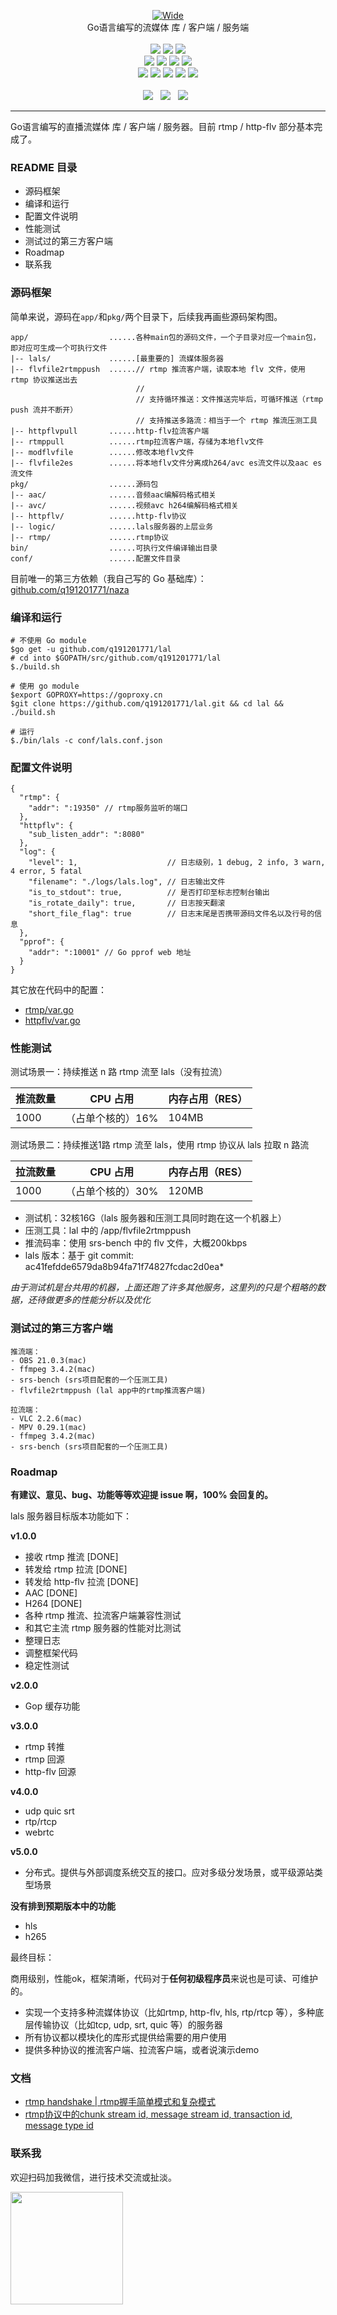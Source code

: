 <p align="center">
<a title="logo" target="_blank" href="https://github.com/q191201771/lal">
<img alt="Wide" src="https://pengrl.com/images/other/lallogo.png">
</a>
<br>
Go语言编写的流媒体 库 / 客户端 / 服务端
<br><br>
<a title="TravisCI" target="_blank" href="https://www.travis-ci.org/q191201771/lal"><img src="https://www.travis-ci.org/q191201771/lal.svg?branch=master"></a>
<a title="codecov" target="_blank" href="https://codecov.io/gh/q191201771/lal"><img src="https://codecov.io/gh/q191201771/lal/branch/master/graph/badge.svg?style=flat-square"></a>
<a title="goreportcard" target="_blank" href="https://goreportcard.com/report/github.com/q191201771/lal"><img src="https://goreportcard.com/badge/github.com/q191201771/lal?style=flat-square"></a>
<br>
<a title="codeline" target="_blank" href="https://github.com/q191201771/lal"><img src="https://sloc.xyz/github/q191201771/lal/?category=code"></a>
<a title="license" target="_blank" href="https://github.com/q191201771/lal/blob/master/LICENSE"><img src="https://img.shields.io/badge/license-MIT-brightgreen.svg?style=flat-square"></a>
<a title="lastcommit" target="_blank" href="https://github.com/q191201771/lal/commits/master"><img src="https://img.shields.io/github/commit-activity/m/q191201771/lal.svg?style=flat-square"></a>
<a title="commitactivity" target="_blank" href="https://github.com/q191201771/lal/graphs/commit-activity"><img src="https://img.shields.io/github/last-commit/q191201771/lal.svg?style=flat-square"></a>
<br>
<a title="pr" target="_blank" href="https://github.com/q191201771/lal/pulls"><img src="https://img.shields.io/github/issues-pr-closed/q191201771/lal.svg?style=flat-square&color=FF9966"></a>
<a title="hits" target="_blank" href="https://github.com/q191201771/lal"><img src="https://hits.b3log.org/q191201771/lal.svg?style=flat-square"></a>
<a title="language" target="_blank" href="https://github.com/q191201771/lal"><img src="https://img.shields.io/github/languages/count/q191201771/lal.svg?style=flat-square"></a>
<a title="toplanguage" target="_blank" href="https://github.com/q191201771/lal"><img src="https://img.shields.io/github/languages/top/q191201771/lal.svg?style=flat-square"></a>
<a title="godoc" target="_blank" href="https://godoc.org/github.com/q191201771/lal"><img src="http://img.shields.io/badge/godoc-reference-5272B4.svg?style=flat-square"></a>
<br><br>
<a title="watcher" target="_blank" href="https://github.com/q191201771/lal/watchers"><img src="https://img.shields.io/github/watchers/q191201771/lal.svg?label=Watchers&style=social"></a>&nbsp;&nbsp;
<a title="star" target="_blank" href="https://github.com/q191201771/lal/stargazers"><img src="https://img.shields.io/github/stars/q191201771/lal.svg?label=Stars&style=social"></a>&nbsp;&nbsp;
<a title="fork" target="_blank" href="https://github.com/q191201771/lal/network/members"><img src="https://img.shields.io/github/forks/q191201771/lal.svg?label=Forks&style=social"></a>&nbsp;&nbsp;
</p>

---

Go语言编写的直播流媒体 库 / 客户端 / 服务器。目前 rtmp / http-flv 部分基本完成了。

### README 目录

* 源码框架
* 编译和运行
* 配置文件说明
* 性能测试
* 测试过的第三方客户端
* Roadmap
* 联系我

### 源码框架

简单来说，源码在`app/`和`pkg/`两个目录下，后续我再画些源码架构图。

```
app/                  ......各种main包的源码文件，一个子目录对应一个main包，即对应可生成一个可执行文件
|-- lals/             ......[最重要的] 流媒体服务器
|-- flvfile2rtmppush  ......// rtmp 推流客户端，读取本地 flv 文件，使用 rtmp 协议推送出去
                            //
                            // 支持循环推送：文件推送完毕后，可循环推送（rtmp push 流并不断开）
                            // 支持推送多路流：相当于一个 rtmp 推流压测工具
|-- httpflvpull       ......http-flv拉流客户端
|-- rtmppull          ......rtmp拉流客户端，存储为本地flv文件
|-- modflvfile        ......修改本地flv文件
|-- flvfile2es        ......将本地flv文件分离成h264/avc es流文件以及aac es流文件
pkg/                  ......源码包
|-- aac/              ......音频aac编解码格式相关
|-- avc/              ......视频avc h264编解码格式相关
|-- httpflv/          ......http-flv协议
|-- logic/            ......lals服务器的上层业务
|-- rtmp/             ......rtmp协议
bin/                  ......可执行文件编译输出目录
conf/                 ......配置文件目录
```

目前唯一的第三方依赖（我自己写的 Go 基础库）： [github.com/q191201771/naza](https://github.com/q191201771/naza)

### 编译和运行

```
# 不使用 Go module
$go get -u github.com/q191201771/lal
# cd into $GOPATH/src/github.com/q191201771/lal
$./build.sh

# 使用 go module
$export GOPROXY=https://goproxy.cn
$git clone https://github.com/q191201771/lal.git && cd lal && ./build.sh

# 运行
$./bin/lals -c conf/lals.conf.json
```

### 配置文件说明

```
{
  "rtmp": {
    "addr": ":19350" // rtmp服务监听的端口
  },
  "httpflv": {
    "sub_listen_addr": ":8080"
  },
  "log": {
    "level": 1,                    // 日志级别，1 debug, 2 info, 3 warn, 4 error, 5 fatal
    "filename": "./logs/lals.log", // 日志输出文件
    "is_to_stdout": true,          // 是否打印至标志控制台输出
    "is_rotate_daily": true,       // 日志按天翻滚
    "short_file_flag": true        // 日志末尾是否携带源码文件名以及行号的信息
  },
  "pprof": {
    "addr": ":10001" // Go pprof web 地址
  }
}
```

其它放在代码中的配置：

- [rtmp/var.go](https://github.com/q191201771/lal/blob/master/pkg/rtmp/var.go)
- [httpflv/var.go](https://github.com/q191201771/lal/blob/master/pkg/httpflv/var.go)

### 性能测试

测试场景一：持续推送 n 路 rtmp 流至 lals（没有拉流）

| 推流数量 | CPU 占用 | 内存占用（RES） |
| - | - | - |
| 1000 | （占单个核的）16% | 104MB |

测试场景二：持续推送1路 rtmp 流至 lals，使用 rtmp 协议从 lals 拉取 n 路流

| 拉流数量 | CPU 占用 | 内存占用（RES） |
| - | - | - |
| 1000 | （占单个核的）30% | 120MB |

* 测试机：32核16G（lals 服务器和压测工具同时跑在这一个机器上）
* 压测工具：lal 中的 /app/flvfile2rtmppush
* 推流码率：使用 srs-bench 中的 flv 文件，大概200kbps
* lals 版本：基于 git commit: ac41fefdde6579da8b94fa71f74827fcdac2d0ea*

*由于测试机是台共用的机器，上面还跑了许多其他服务，这里列的只是个粗略的数据，还待做更多的性能分析以及优化*

### 测试过的第三方客户端

```
推流端：
- OBS 21.0.3(mac)
- ffmpeg 3.4.2(mac)
- srs-bench (srs项目配套的一个压测工具)
- flvfile2rtmppush (lal app中的rtmp推流客户端)

拉流端：
- VLC 2.2.6(mac)
- MPV 0.29.1(mac)
- ffmpeg 3.4.2(mac)
- srs-bench (srs项目配套的一个压测工具)
```

### Roadmap

**有建议、意见、bug、功能等等欢迎提 issue 啊，100% 会回复的。**

lals 服务器目标版本功能如下：

**v1.0.0**

- 接收 rtmp 推流 [DONE]
- 转发给 rtmp 拉流 [DONE]
- 转发给 http-flv 拉流 [DONE]
- AAC [DONE]
- H264 [DONE]
- 各种 rtmp 推流、拉流客户端兼容性测试
- 和其它主流 rtmp 服务器的性能对比测试
- 整理日志
- 调整框架代码
- 稳定性测试

**v2.0.0**

- Gop 缓存功能

**v3.0.0**

- rtmp 转推
- rtmp 回源
- http-flv 回源

**v4.0.0**

- udp quic srt
- rtp/rtcp
- webrtc

**v5.0.0**

- 分布式。提供与外部调度系统交互的接口。应对多级分发场景，或平级源站类型场景

**没有排到预期版本中的功能**

- hls
- h265

最终目标：

商用级别，性能ok，框架清晰，代码对于**任何初级程序员**来说也是可读、可维护的。

* 实现一个支持多种流媒体协议（比如rtmp, http-flv, hls, rtp/rtcp 等），多种底层传输协议（比如tcp, udp, srt, quic 等）的服务器
* 所有协议都以模块化的库形式提供给需要的用户使用
* 提供多种协议的推流客户端、拉流客户端，或者说演示demo

### 文档

* [rtmp handshake | rtmp握手简单模式和复杂模式](https://pengrl.com/p/20027/)
* [rtmp协议中的chunk stream id, message stream id, transaction id, message type id](https://pengrl.com/p/25610/)

### 联系我

欢迎扫码加我微信，进行技术交流或扯淡。

<img src="https://pengrl.com/images/yoko_vx.jpeg" width="180" height="180" />
